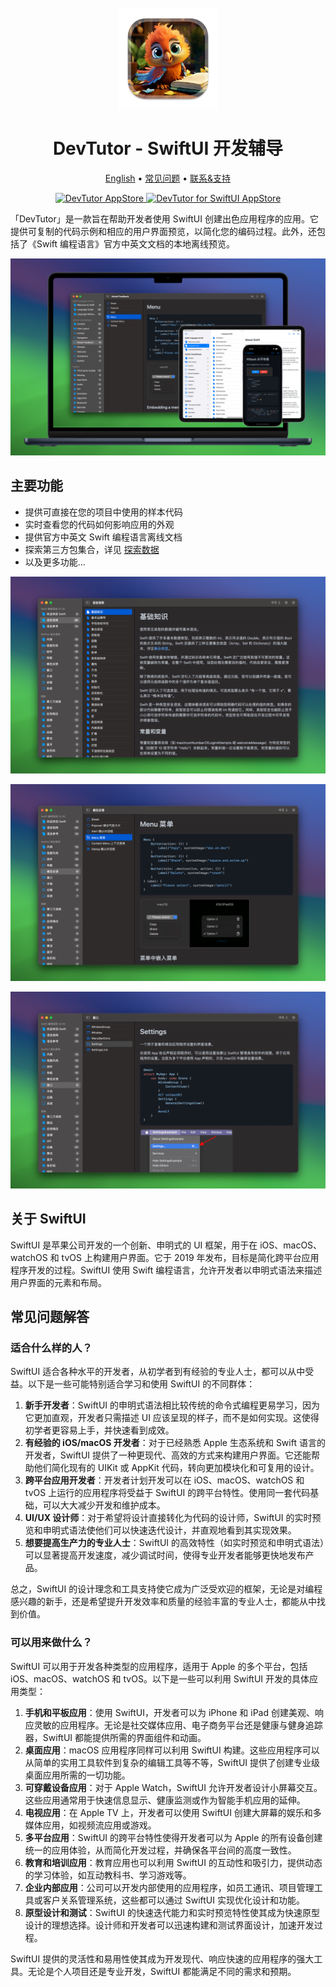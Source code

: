<div align="center">
	<br />
	<br />
	<img src="./assets/logo.png" alt="DevTutor LOGO" width="160" height="160">
	<h1>DevTutor - SwiftUI 开发辅导</h1>
  <!--rehype:style=border: 0;-->
  <p>
		<a href="./README.md">English</a> • 
		<a href="#常见问题解答">常见问题</a> • 
		<a target="_blank" href="https://wangchujiang.com/#/contact">联系&支持</a>
  </p>
  <p>
    <a target="_blank" href="https://apps.apple.com/app/devtutor/id6471227008" title="DevTutor AppStore"><img alt="DevTutor AppStore" src="https://tools.applemediaservices.com/api/badges/download-on-the-mac-app-store/black/en-us?size=250x83&amp;releaseDate=1705968000" height="51">
    </a>
    <a target="_blank" href="https://apps.apple.com/app/devtutor/id6471227008?platform=iphone" title="DevTutor for SwiftUI AppStore"><img alt="DevTutor for SwiftUI AppStore" src="https://tools.applemediaservices.com/api/badges/download-on-the-app-store/black/en-us?size=250x83" height="51">
    </a>
  </p>
</div>

「DevTutor」是一款旨在帮助开发者使用 SwiftUI 创建出色应用程序的应用。它提供可复制的代码示例和相应的用户界面预览，以简化您的编码过程。此外，还包括了《Swift 编程语言》官方中英文文档的本地离线预览。

![DevTutor for SwiftUI screenshots-1](./assets/screenshots-1-all.png)

## 主要功能

- 提供可直接在您的项目中使用的样本代码
- 实时查看您的代码如何影响应用的外观
- 提供官方中英文 Swift 编程语言离线文档
- 探索第三方包集合，详见 [探索数据](https://github.com/jaywcjlove/devtutor/blob/main/data/explore.json)
- 以及更多功能...

![DevTutor for SwiftUI screenshots-1](./assets/screenshots-1-cn.png)

![DevTutor for SwiftUI screenshots-2](./assets/screenshots-2-cn.png)

![DevTutor for SwiftUI screenshots-3](./assets/screenshots-3-cn.png)

## 关于 SwiftUI

SwiftUI 是苹果公司开发的一个创新、申明式的 UI 框架，用于在 iOS、macOS、watchOS 和 tvOS 上构建用户界面。它于 2019 年发布，目标是简化跨平台应用程序开发的过程。SwiftUI 使用 Swift 编程语言，允许开发者以申明式语法来描述用户界面的元素和布局。

## 常见问题解答

### 适合什么样的人？

SwiftUI 适合各种水平的开发者，从初学者到有经验的专业人士，都可以从中受益。以下是一些可能特别适合学习和使用 SwiftUI 的不同群体：

1. **新手开发者**：SwiftUI 的申明式语法相比较传统的命令式编程更易学习，因为它更加直观，开发者只需描述 UI 应该呈现的样子，而不是如何实现。这使得初学者更容易上手，并快速看到成效。
2. **有经验的 iOS/macOS 开发者**：对于已经熟悉 Apple 生态系统和 Swift 语言的开发者，SwiftUI 提供了一种更现代、高效的方式来构建用户界面。它还能帮助他们简化现有的 UIKit 或 AppKit 代码，转向更加模块化和可复用的设计。
3. **跨平台应用开发者**：开发者计划开发可以在 iOS、macOS、watchOS 和 tvOS 上运行的应用程序将受益于 SwiftUI 的跨平台特性。使用同一套代码基础，可以大大减少开发和维护成本。
4. **UI/UX 设计师**：对于希望将设计直接转化为代码的设计师，SwiftUI 的实时预览和申明式语法使他们可以快速迭代设计，并直观地看到其实现效果。
5. **想要提高生产力的专业人士**：SwiftUI 的高效特性（如实时预览和申明式语法）可以显著提高开发速度，减少调试时间，使得专业开发者能够更快地发布产品。

总之，SwiftUI 的设计理念和工具支持使它成为广泛受欢迎的框架，无论是对编程感兴趣的新手，还是希望提升开发效率和质量的经验丰富的专业人士，都能从中找到价值。

### 可以用来做什么？

SwiftUI 可以用于开发各种类型的应用程序，适用于 Apple 的多个平台，包括 iOS、macOS、watchOS 和 tvOS。以下是一些可以利用 SwiftUI 开发的具体应用类型：

1. **手机和平板应用**：使用 SwiftUI，开发者可以为 iPhone 和 iPad 创建美观、响应灵敏的应用程序。无论是社交媒体应用、电子商务平台还是健康与健身追踪器，SwiftUI 都能提供所需的界面组件和动画。
2. **桌面应用**：macOS 应用程序同样可以利用 SwiftUI 构建。这些应用程序可以从简单的实用工具软件到复杂的编辑工具等不等，SwiftUI 提供了创建专业级桌面应用所需的一切功能。
3. **可穿戴设备应用**：对于 Apple Watch，SwiftUI 允许开发者设计小屏幕交互。这些应用通常用于快速信息显示、健康监测或作为智能手机应用的延伸。
4. **电视应用**：在 Apple TV 上，开发者可以使用 SwiftUI 创建大屏幕的娱乐和多媒体应用，如视频流应用或游戏。
5. **多平台应用**：SwiftUI 的跨平台特性使得开发者可以为 Apple 的所有设备创建统一的应用体验，从而简化开发过程，并确保各平台间的高度一致性。
6. **教育和培训应用**：教育应用也可以利用 SwiftUI 的互动性和吸引力，提供动态的学习体验，如互动教科书、学习游戏等。
7. **企业内部应用**：公司可以开发内部使用的应用程序，如员工通讯、项目管理工具或客户关系管理系统，这些都可以通过 SwiftUI 实现优化设计和功能。
8. **原型设计和测试**：SwiftUI 的快速迭代能力和实时预览特性使其成为快速原型设计的理想选择。设计师和开发者可以迅速构建和测试界面设计，加速开发过程。

SwiftUI 提供的灵活性和易用性使其成为开发现代、响应快速的应用程序的强大工具。无论是个人项目还是专业开发，SwiftUI 都能满足不同的需求和预期。


<!--idoc:config:
site: DevTutor - SwiftUI 开发辅导
title: DevTutor - 一款旨在帮助开发者使用 SwiftUI 创建出色应用程序的应用 - 
keywords: SwiftUI, 教程, Apple, 全平台开发, 基础知识, 实例, 速查表, 组件使用, 学习, 简单, 动手, 开发应用
-->